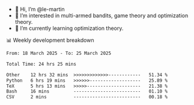 - 👋 Hi, I’m @le-martin
- 👀 I’m interested in multi-armed bandits, game theory and optimization theory.
- 🌱 I’m currently learning optimization theory.
<!---- 💞️ I’m looking to collaborate on ...
- 📫 How to reach me ...-->

<!---
Tutorial for using WakaTime stats in GitHub profile: https://github.com/athul/waka-readme
-->

📊 Weekly development breakdown
<!--START_SECTION:waka-->

```txt
From: 18 March 2025 - To: 25 March 2025

Total Time: 24 hrs 25 mins

Other    12 hrs 32 mins  >>>>>>>>>>>>>------------   51.34 %
Python   6 hrs 19 mins   >>>>>>-------------------   25.89 %
TeX      5 hrs 13 mins   >>>>>--------------------   21.38 %
Bash     16 mins         -------------------------   01.10 %
CSV      2 mins          -------------------------   00.18 %
```

<!--END_SECTION:waka-->

<!---
le-martin/le-martin is a ✨ special ✨ repository because its `README.md` (this file) appears on your GitHub profile.
You can click the Preview link to take a look at your changes.
--->
